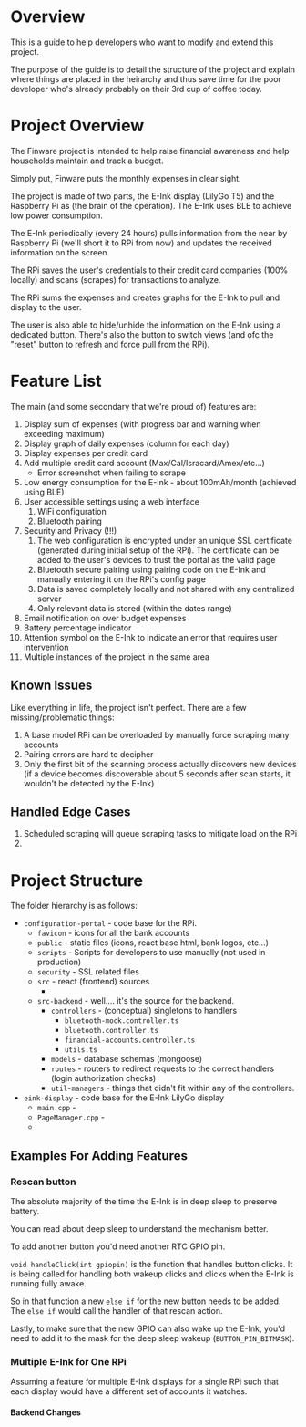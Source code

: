 # Overview

This is a guide to help developers who want to modify and extend this project.

The purpose of the guide is to detail the structure of the project and explain where things are placed in the heirarchy and thus save time for the poor developer who's already probably on their 3rd cup of coffee today.

# Project Overview

The Finware project is intended to help raise financial awareness and help households maintain and track a budget.

Simply put, Finware puts the monthly expenses in clear sight.

The project is made of two parts, the E-Ink display (LilyGo T5) and the Raspberry Pi as (the brain of the operation). The E-Ink uses BLE to achieve low power consumption.

The E-Ink periodically (every 24 hours) pulls information from the near by Raspberry Pi (we'll short it to RPi from now) and updates the received information on the screen.

The RPi saves the user's credentials to their credit card companies (100% locally) and scans (scrapes) for transactions to analyze.

The RPi sums the expenses and creates graphs for the E-Ink to pull and display to the user.

The user is also able to hide/unhide the information on the E-Ink using a dedicated button. There's also the button to switch views (and ofc the "reset" button to refresh and force pull from the RPi).

# Feature List

The main (and some secondary that we're proud of) features are:

1. Display sum of expenses (with progress bar and warning when exceeding maximum)
2. Display graph of daily expenses (column for each day)
3. Display expenses per credit card
4. Add multiple credit card account (Max/Cal/Isracard/Amex/etc...)
   * Error screenshot when failing to scrape
5. Low energy consumption for the E-Ink - about 100mAh/month (achieved using BLE)
6. User accessible settings using a web interface
   1. WiFi configuration
   2. Bluetooth pairing
7. Security and Privacy (!!!)
   1. The web configuration is encrypted under an unique SSL certificate (generated during initial setup of the RPi).
      The certificate can be added to the user's devices to trust the portal as the valid page
   2. Bluetooth secure pairing using pairing code on the E-Ink and manually entering it on the RPi's config page
   3. Data is saved completely locally and not shared with any centralized server
   4. Only relevant data is stored (within the dates range)
8. Email notification on over budget expenses
9. Battery percentage indicator
10. Attention symbol on the E-Ink to indicate an error that requires user intervention
11. Multiple instances of the project in the same area

## Known Issues

Like everything in life, the project isn't perfect. There are a few missing/problematic things:

1. A base model RPi can be overloaded by manually force scraping many accounts
2. Pairing errors are hard to decipher
3. Only the first bit of the scanning process actually discovers new devices (if a device becomes discoverable about 5 seconds after scan starts, it wouldn't be detected by the E-Ink)

## Handled Edge Cases

1. Scheduled scraping will queue scraping tasks to mitigate load on the RPi
2. 

# Project Structure

The folder hierarchy is as follows:

* `configuration-portal` - code base for the RPi.
  * `favicon` - icons for all the bank accounts
  * `public` - static files (icons, react base html, bank logos, etc...)
  * `scripts` - Scripts for developers to use manually (not used in production)
  * `security` - SSL related files
  * `src` - react (frontend) sources
    * <!--TODO…-->
  * `src-backend` - well.... it's the source for the backend.
    * `controllers` - (conceptual) singletons to handlers
      * `bluetooth-mock.controller.ts`
      * `bluetooth.controller.ts`
      * `financial-accounts.controller.ts`
      * `utils.ts`
    * `models` - database schemas (mongoose)
    * `routes` - routers to redirect requests to the correct handlers (login authorization checks)
    * `util-managers` - things that didn't fit within any of the controllers.
* `eink-display` - code base for the E-Ink LilyGo display
  * `main.cpp` - 
  * `PageManager.cpp` - 
  * <!--TODO…-->

## Examples For Adding Features

### Rescan button

The absolute majority of the time the E-Ink is in deep sleep to preserve battery.

You can read about deep sleep to understand the mechanism better.

To add another button you'd need another RTC GPIO pin.

`void handleClick(int gpiopin)` is the function that handles button clicks. It is being called for handling both wakeup clicks and clicks when the E-Ink is running fully awake.

So in that function a new `else if` for the new button needs to be added. The `else if` would call the handler of that rescan action.

Lastly, to make sure that the new GPIO can also wake up the E-Ink, you'd need to add it to the mask for the deep sleep wakeup (`BUTTON_PIN_BITMASK`).

### Multiple E-Ink for One RPi

Assuming a feature for multiple E-Ink displays for a single RPi such that each display would have a different set of accounts it watches.

#### Backend Changes


